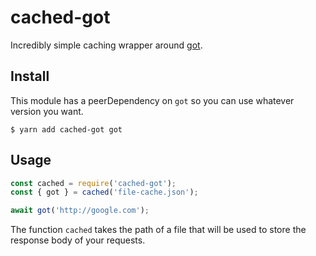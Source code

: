 # cached-got

Incredibly simple caching wrapper around [got](https://github.com/sindresorhus/got).

## Install

This module has a peerDependency on `got` so you can use whatever version you want.

```
$ yarn add cached-got got
```


## Usage

```js
const cached = require('cached-got');
const { got } = cached('file-cache.json');

await got('http://google.com');
```

The function `cached` takes the path of a file that will be used to store the response body of your requests.
